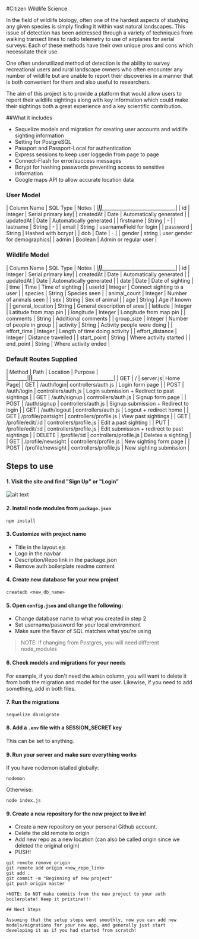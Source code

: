 #Citizen Wildlife Science

In the field of wildlife biology, often one of the hardest aspects of studying any given species is simply finding it within vast natural landscapes. This issue of detection has been addressed through a variety of techniques from walking transect lines to radio telemetry to use of airplanes for aerial surveys. Each of these methods have their own unique pros and cons which necessitate their use.

One often underutilized method of detection is the ability to survey recreational users and rural landscape owners who often encounter any number of wildlife but are unable to report their discoveries in a manner that is both convenient for them and also useful to researchers. 

The aim of this project is to provide a platform that would allow users to report their wildlife sightings along with key information which could make their sightings both a great experience and a key scientific contribution.

##What it includes

* Sequelize models and migration for creating user accounts and widlife sighting information
* Setting for PostgreSQL
* Passport and Passport-Local for authentication
* Express sessions to keep user loggedin from page to page
* Connect-Flash for error/success messages
* Bcrypt for hashing passwords preventing access to sensitive information
* Google maps API to allow accurate location data

### User Model

| Column Name | SQL Type | Notes							|
|_____________|__________|__________________________________|
| id | Integer | Serial primary key|
| createdAt | Date | Automatically generated |
| updatedAt | Date | Automatically generated |
| firstname | String | - |
| lastname | String | - |
| email | String | usernameField for login |
| password | String | Hashed with bcrypt |
| dob | Date | - |
| gender | string | user gender for demographics|
| admin | Boolean | Admin or regular user |

### Wildlife Model

| Column Name | SQL Type | Notes							|
|_____________|__________|__________________________________|
| id | Integer | Serial primary key|
| createdAt | Date | Automatically generated |
| updatedAt | Date | Automatically generated |
| date | Date | Date of sighting |
| time | Time | Time of sighting |
| userId | Integer | Connect sighting to a user |
| species | String | Species seen |
| animal_count | Integer | Number of animals seen |
| sex | String | Sex of animal |
| age | String | Age if known |
| general_location | String | General description of area |
| latitude | Integer | Latitude from map pin |
| longitude | Integer | Longitude from map pin |
| comments | String | Additional comments |
| group_size | Integer | Number of people in group |
| activity | String | Activity people were doing |
| effort_time | Integer | Length of time doing activity |
| effort_distance | Integer | Distance travelled |
| start_point | String | Where activity started |
| end_point | String | Where activity ended |

### Default Routes Supplied

| Method | Path | Location | Purpose |
|________|________________|______________________|________________________________________|
| GET | / | server.js| Home Page|
| GET | /auth/login| controllers/auth.js | Login form page |
| POST | /auth/login | controllers/auth.js | Login submission + Redirect to past sightings |
| GET | /auth/signup | controllers/auth.js | Signup form page |
| POST | /auth/signup | controllers/auth.js | Signup submission + Redirect to login |
| GET | /auth/logout | controllers/auth.js | Logout + redirect home |
| GET | /profile/pastsight | controllers/profile.js | View past sightings |
| GET | /profile/edit/:id | controllers/profile.js | Edit a past sighting |
| PUT | /profile/edit/:id | controllers/profile.js | Edit submission + redirect to past sightings |
| DELETE | /profile/:id | controllers/profile.js | Deletes a sighting |
| GET | /profile/newsight | controllers/profile.js | New sighting form page |
| POST | /profile/newsight | controllers/profile.js | New sighting submission |

## Steps to use

#### 1. Visit the site and find "Sign Up" or "Login"

![alt text](http://wisiassets/wisihomepage.png)

#### 2. Install node modules from `package.json`

```
npm install
```

#### 3. Customize with project name

* Title in the layout.ejs
* Logo in the navbar
* Description/Repo link in the package.json
* Remove auth boilerplate readme content

#### 4. Create new database for your new project

```
createdb <new_db_name>
```

#### 5. Open `config.json` and change the following:
 
 * Change database name to what you created in step 2
 * Set username/password for your local environment
 * Make sure the flavor of SQL matches what you're using

> NOTE: If changing from Postgres, you will need different node_modules

#### 6. Check models and migrations for your needs

For example, if you don't need the `Admin` column, you will want to delete it from both the migration and model for the user. Likewise, if you need to add something, add in both files.

#### 7. Run the migrations

```
sequelize db:migrate
```

#### 8. Add a `.env` file with a SESSION_SECRET key

This can be set to anything.


#### 9. Run your server and make sure everything works

If you have nodemon istalled globally:
```
nodemon
```

Otherwise:
```
node index.js
```

#### 9. Create a new repository for the new project to live in!

* Create a new repository on your personal Github account.
* Delete the old remote to origin
* Add new repo as a new location (can also be called origin since we deleted the original origin)
* PUSH!

```
git remote remove origin
git remote add origin <new_repo_link>
git add .
git commit -m "Beginning of new project"
git push origin master

>NOTE: Do NOT make commits from the new project to your auth boilerplate! Keep it pristine!!!

## Next Steps

Assuming that the setup steps went smoothly, now you can add new models/migrations for your new app, and generally just start developing it as if you had started from scratch!